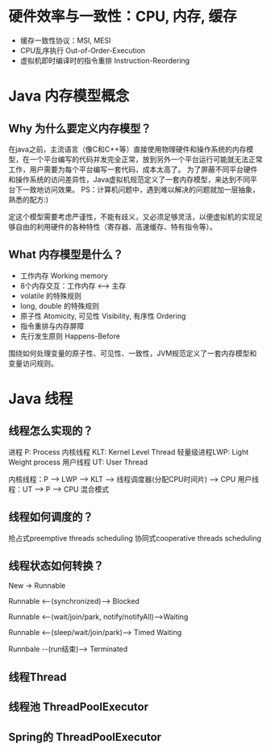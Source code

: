 
# 硬件效率与一致性：CPU, 内存, 缓存
* 缓存一致性协议：MSI, MESI
* CPU乱序执行 Out-of-Order-Execution
* 虚拟机即时编译时的指令重排 Instruction-Reordering

# Java 内存模型概念

## Why 为什么要定义内存模型？
  在java之前，主流语言（像C和C++等）直接使用物理硬件和操作系统的内存模型，在一个平台编写的代码并发完全正常，放到另外一个平台运行可能就无法正常工作，用户需要为每个平台编写一套代码，成本太高了。
为了屏蔽不同平台硬件和操作系统的访问差异性，Java虚拟机规范定义了一套内存模型，来达到不同平台下一致地访问效果。
PS：计算机问题中，遇到难以解决的问题就加一层抽象，熟悉的配方:)

定这个模型需要考虑严谨性，不能有歧义，又必须足够灵活，以便虚拟机的实现足够自由的利用硬件的各种特性（寄存器、高速缓存、特有指令等）。

## What 内存模型是什么？

* 工作内存 Working memory
* 8个内存交互：工作内存 <--> 主存
* volatile 的特殊规则
* long, double 的特殊规则
* 原子性 Atomicity, 可见性 Visibility, 有序性 Ordering
* 指令重排与内存屏障
* 先行发生原则 Happens-Before

围绕如何处理变量的原子性、可见性、一致性，JVM规范定义了一套内存模型和变量访问规则。


# Java 线程

## 线程怎么实现的？
进程     P:  Process 
内核线程  KLT: Kernel Level Thread
轻量级进程LWP: Light Weight process
用户线程  UT:  User Thread

内核线程：P --> LWP --> KLT --> 线程调度器(分配CPU时间片) --> CPU
用户线程：UT --> P --> CPU
混合模式


## 线程如何调度的？
抢占式preemptive threads scheduling
协同式cooperative threads scheduling

## 线程状态如何转换？

New -> Runnable

Runnable <--(synchronized)-->  Blocked

Runnable <--(wait/join/park, notify/notifyAll)-->Waiting

Runnable <--(sleep/wait/join/park)--> Timed Waiting

Runnbale --(run结束)--> Terminated

## 线程Thread

## 线程池 ThreadPoolExecutor

## Spring的 ThreadPoolExecutor








